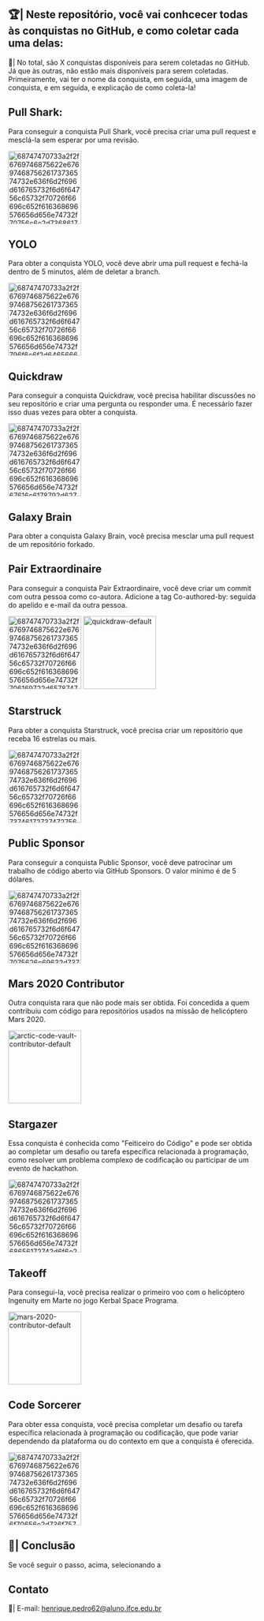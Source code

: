## 🏆| Neste repositório, você vai conhcecer todas às conquistas no GitHub, e como coletar cada uma delas: 

  🥇| No total, são X conquistas disponíveis para serem coletadas no GitHub. Já que às outras, não estão mais disponíveis para serem coletadas. Primeiramente, vai ter o nome da conquista, em seguida, uma imagem de conquista, e em seguida, e explicação de como coleta-la!

## Pull Shark: 
Para conseguir a conquista Pull Shark, você precisa criar uma pull request e mesclá-la sem esperar por uma revisão.

<img width="148" alt="68747470733a2f2f6769746875622e6769746875626173736574732e636f6d2f696d616765732f6d6f64756c65732f70726f66696c652f616368696576656d656e74732f70756c6c2d736861726b2d64656661756c742e706e67" src="https://github.com/user-attachments/assets/b4f96c93-1d36-4ddf-a53b-605bd4102ab1" />

## YOLO
Para obter a conquista YOLO, você deve abrir uma pull request e fechá-la dentro de 5 minutos, além de deletar a branch.

<img width="148" alt="68747470733a2f2f6769746875622e6769746875626173736574732e636f6d2f696d616765732f6d6f64756c65732f70726f66696c652f616368696576656d656e74732f796f6c6f2d64656661756c742e706e67" src="https://github.com/user-attachments/assets/cc25e052-8505-44f3-92f1-d4de63940125" />

## Quickdraw
Para conseguir a conquista Quickdraw, você precisa habilitar discussões no seu repositório e criar uma pergunta ou responder uma. É necessário fazer isso duas vezes para obter a conquista.

<img width="148" alt="68747470733a2f2f6769746875622e6769746875626173736574732e636f6d2f696d616765732f6d6f64756c65732f70726f66696c652f616368696576656d656e74732f67616c6178792d627261696e2d64656661756c742e706e67" src="https://github.com/user-attachments/assets/4402c35b-28de-48b0-ba04-5aaf729b2d4e" />

## Galaxy Brain
Para obter a conquista Galaxy Brain, você precisa mesclar uma pull request de um repositório forkado.



## Pair Extraordinaire
Para conseguir a conquista Pair Extraordinaire, você deve criar um commit com outra pessoa como co-autora. Adicione a tag Co-authored-by: seguida do apelido e e-mail da outra pessoa.

<img width="148" alt="68747470733a2f2f6769746875622e6769746875626173736574732e636f6d2f696d616765732f6d6f64756c65732f70726f66696c652f616368696576656d656e74732f706169722d65787472616f7264696e616972652d64656661756c742e706e67" src="https://github.com/user-attachments/assets/12da8b6e-1816-4808-9907-1a2f3ba679b7" />

<img width="148" alt="quickdraw-default" src="https://github.com/user-attachments/assets/96e8e7a0-3316-4e87-956c-124ac48e9375" />

## Starstruck
Para obter a conquista Starstruck, você precisa criar um repositório que receba 16 estrelas ou mais.

<img width="148" alt="68747470733a2f2f6769746875622e6769746875626173736574732e636f6d2f696d616765732f6d6f64756c65732f70726f66696c652f616368696576656d656e74732f7374617273747275636b2d64656661756c742e706e67" src="https://github.com/user-attachments/assets/d503d7c3-c5ad-49c2-ba66-edd22b406daa" />

## Public Sponsor
Para conseguir a conquista Public Sponsor, você deve patrocinar um trabalho de código aberto via GitHub Sponsors. O valor mínimo é de 5 dólares.

<img width="148" alt="68747470733a2f2f6769746875622e6769746875626173736574732e636f6d2f696d616765732f6d6f64756c65732f70726f66696c652f616368696576656d656e74732f7075626c69632d73706f6e736f722d64656661756c742e706e67" src="https://github.com/user-attachments/assets/c0444b71-131e-4976-9901-1e36bf75c37f" />

## Mars 2020 Contributor
Outra conquista rara que não pode mais ser obtida. Foi concedida a quem contribuiu com código para repositórios usados na missão de helicóptero Mars 2020.

<img width="148" alt="arctic-code-vault-contributor-default" src="https://github.com/user-attachments/assets/3c4f9d69-6ef0-41ff-8118-9fd653b3d64c" />

## Stargazer
Essa conquista é conhecida como "Feiticeiro do Código" e pode ser obtida ao completar um desafio ou tarefa específica relacionada à programação, como resolver um problema complexo de codificação ou participar de um evento de hackathon.

<img width="148" 
alt="68747470733a2f2f6769746875622e6769746875626173736574732e636f6d2f696d616765732f6d6f64756c65732f70726f66696c652f616368696576656d656e74732f68656172742d6f6e2d796f75722d736c656576652d64656661756c742e706e67" src="https://github.com/user-attachments/assets/235c1fe2-45bb-4db2-bc5e-7acf5815cb25" />

## Takeoff

Para consegui-la, você precisa realizar o primeiro voo com o helicóptero Ingenuity em Marte no jogo Kerbal Space Programa.

<img width="148"
alt="mars-2020-contributor-default" src="https://github.com/user-attachments/assets/f98be2be-11a7-4a5d-ad8c-c34363fb54cb" />

## Code Sorcerer
Para obter essa conquista, você precisa completar um desafio ou tarefa específica relacionada à programação ou codificação, que pode variar dependendo da plataforma ou do contexto em que a conquista é oferecida.

<img width="148" alt="68747470733a2f2f6769746875622e6769746875626173736574732e636f6d2f696d616765732f6d6f64756c65732f70726f66696c652f616368696576656d656e74732f6f70656e2d736f757263657265722d64656661756c742e706e67" src="https://github.com/user-attachments/assets/327ddb5f-9fd0-476f-9790-919a2780181b" />

## 📑| Conclusão

 Se você seguir o passo, acima, selecionando a 

## Contato

   📩| E-mail: henrique.pedro62@aluno.ifce.edu.br
